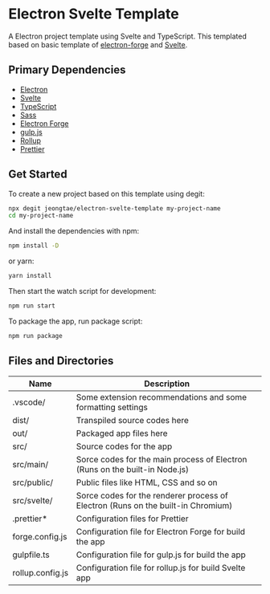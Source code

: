 # Electron Svelte Template

A Electron project template using Svelte and TypeScript. This templated based on basic template of [electron-forge](https://www.electronforge.io/templates/typescript-template) and [Svelte](https://github.com/sveltejs/template).

## Primary Dependencies

- [Electron][electron]
- [Svelte][svelte]
- [TypeScript][typescript]
- [Sass][sass]
- [Electron Forge][ef]
- [gulp.js][gulpjs]
- [Rollup][rollupjs]
- [Prettier][prettier]

## Get Started

To create a new project based on this template using degit:

```bash
npx degit jeongtae/electron-svelte-template my-project-name
cd my-project-name
```

And install the dependencies with npm:

```bash
npm install -D
```

or yarn:

```bash
yarn install
```

Then start the watch script for development:

```bash
npm run start
```

To package the app, run package script:

```bash
npm run package
```

## Files and Directories

| Name             | Description                                                                      |
| ---------------- | -------------------------------------------------------------------------------- |
| .vscode/         | Some extension recommendations and some formatting settings                      |
| dist/            | Transpiled source codes here                                                     |
| out/             | Packaged app files here                                                          |
| src/             | Source codes for the app                                                         |
| src/main/        | Sorce codes for the main process of Electron (Runs on the built-in Node.js)      |
| src/public/      | Public files like HTML, CSS and so on                                            |
| src/svelte/      | Sorce codes for the renderer process of Electron (Runs on the built-in Chromium) |
| .prettier\*      | Configuration files for Prettier                                                 |
| forge.config.js  | Configuration file for Electron Forge for build the app                          |
| gulpfile.ts      | Configuration file for gulp.js for build the app                                 |
| rollup.config.js | Configuration file for rollup.js for build Svelte app                            |

[electron]: https://www.electronjs.org/
[svelte]: https://svelte.dev/
[typescript]: https://www.typescriptlang.org/
[sass]: https://sass-lang.com/
[ef]: https://www.electronforge.io/
[gulpjs]: https://gulpjs.com/
[rollupjs]: http://rollupjs.org/
[prettier]: https://prettier.io/
